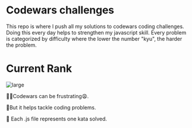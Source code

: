 # Codewars challenges 
This repo is where I push all my solutions to codewars coding challenges. Doing this every day helps to strengthen my javascript skill.  Every problem is categorized by difficulty where the lower the number "kyu", the harder the problem.
# Current Rank



![large](https://user-images.githubusercontent.com/97654031/217114090-c28edc63-4390-418d-bad3-f7172e97cbfc.svg)



🤦‍♂️Codewars can be frustrating😩.

🥳But it helps tackle coding problems.

🎯 Each .js file represents one kata solved.
